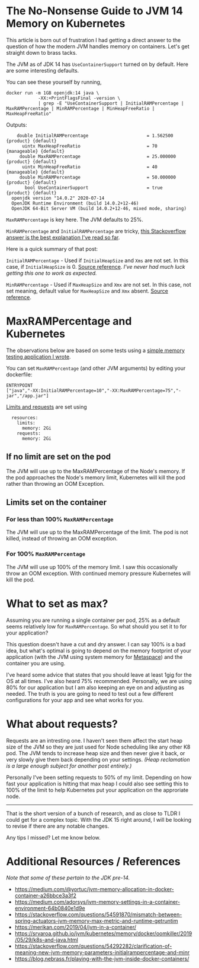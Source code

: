 # The No-Nonsense Guide to JVM 14 Memory on Kubernetes

This article is born out of frustration I had getting a direct answer to the question of how the modern JVM handles memory on containers. Let's get straight down to brass tacks.

The JVM as of JDK 14 has `UseContainerSupport` turned on by default. Here are some interesting defaults.

You can see these yourself by running,

```
docker run -m 1GB openjdk:14 java \
            -XX:+PrintFlagsFinal -version \
            | grep -E "UseContainerSupport | InitialRAMPercentage | MaxRAMPercentage | MinRAMPercentage | MinHeapFreeRatio | MaxHeapFreeRatio"
```

Outputs:

```
    double InitialRAMPercentage                      = 1.562500                                  {product} {default}
      uintx MaxHeapFreeRatio                         = 70                                     {manageable} {default}
     double MaxRAMPercentage                         = 25.000000                                 {product} {default}
      uintx MinHeapFreeRatio                         = 40                                     {manageable} {default}
     double MinRAMPercentage                         = 50.000000                                 {product} {default}
       bool UseContainerSupport                      = true                                      {product} {default}
  openjdk version "14.0.2" 2020-07-14
  OpenJDK Runtime Environment (build 14.0.2+12-46)
  OpenJDK 64-Bit Server VM (build 14.0.2+12-46, mixed mode, sharing)
```


`MaxRAMPercentage` is key here. The JVM defaults to 25%.

`MinRAMPercentage` and `InitialRAMPercentage` are tricky, [this Stackoverflow answer is the best explanation I've read so far](https://stackoverflow.com/a/54297753). 

Here is a quick summary of that post:
 
`InitialRAMPercentage` - Used if `InitialHeapSize` and `Xms` are not set. In this case, if `InitialHeapSize` is 0. [Source reference](http://hg.openjdk.java.net/jdk-updates/jdk11u/file/a7f53869e42b/src/hotspot/share/runtime/arguments.cpp#l1816). *I've never had much luck getting this one to work as expected.*

`MinRAMPercentage` - Used if `MaxHeapSize` and `Xmx` are not set. In this case, not set meaning, default value for `MaxHeapSize` and `Xmx` absent. [Source reference](http://hg.openjdk.java.net/jdk-updates/jdk11u/file/a7f53869e42b/src/hotspot/share/runtime/arguments.cpp#l1750).

# MaxRAMPercentage and Kubernetes

The observations below are based on some tests using a [simple memory testing application I wrote](https://github.com/JamesMcMahon/spring-boot-memory-test).

You can set `MaxRAMPercentage` (and other JVM arguments) by editing your dockerfile:

```
ENTRYPOINT 
["java","-XX:InitialRAMPercentage=10","-XX:MaxRAMPercentage=75","-jar","/app.jar"]
```

[Limits and requests](https://kubernetes.io/docs/concepts/configuration/manage-resources-containers/) are set using

```
  resources:
    limits:
      memory: 2Gi
    requests:
      memory: 2Gi
```

## If no limit are set on the pod

The JVM will use up to the MaxRAMPercentage of the Node's memory. If the pod approaches the Node's memory limit, Kubernetes will kill the pod rather than throwing an OOM Exception.

## Limits set on the container

### For less than 100% `MaxRAMPercentage`

The JVM will use up to the MaxRAMPercentage of the limit. The pod is not killed, instead of throwing an OOM exception.

### For 100% `MaxRAMPercentage`

The JVM will use up 100% of the memory limit. I saw this occasionally throw an OOM exception. With continued memory pressure Kubernetes will kill the pod.

# What to set as max?

Assuming you are running a single container per pod, 25% as a default seems relatively low for `MaxRAMPercentage`. So what should you set it to for your application?

This question doesn't have a cut and dry answer. I can say 100% is a bad idea, but what's optimal is going to depend on the memory footprint of your application (with the JVM using system memory for [Metaspace](https://www.baeldung.com/java-permgen-metaspace)) and the container you are using.

I've heard some advice that states that you should leave at least 1gig for the OS at all times. I've also heard 75% recommended. Personally, we are using 80% for our application but I am also keeping an eye on and adjusting as needed. The truth is you are going to need to test out a few different configurations for your app and see what works for you.

# What about requests?

Requests are an intresting one. I haven't seen them affect the start heap size of the JVM so they are just used for Node scheduling like any other K8 pod. The JVM tends to increase heap size and then never give it back, or very slowly give them back depending on your settings. *(Heap reclamation is a large enough subject for another post entirely.)*

Personally I've been setting requests to 50% of my limit. Depending on how fast your application is hitting that max heap I could also see setting this to 100% of the limit to help Kubernetes put your application on the approriate node.

---

That is the short version of a bunch of research, and as close to TLDR I could get for a complex topic. With the JDK 15 right around, I will be looking to revise if there are any notable changes.

Any tips I missed? Let me know below. 

# Additional Resources / References

*Note that some of these pertain to the JDK pre-14.*

* https://medium.com/@yortuc/jvm-memory-allocation-in-docker-container-a26bbce3a3f2
* https://medium.com/adorsys/jvm-memory-settings-in-a-container-environment-64b0840e1d9e
* https://stackoverflow.com/questions/54591870/mismatch-between-spring-actuators-jvm-memory-max-metric-and-runtime-getruntim
* https://merikan.com/2019/04/jvm-in-a-container/
* https://srvaroa.github.io/jvm/kubernetes/memory/docker/oomkiller/2019/05/29/k8s-and-java.html
* https://stackoverflow.com/questions/54292282/clarification-of-meaning-new-jvm-memory-parameters-initialrampercentage-and-minr
* https://blog.nebrass.fr/playing-with-the-jvm-inside-docker-containers/